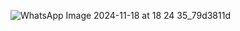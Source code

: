 ![WhatsApp Image 2024-11-18 at 18 24 35_79d3811d](https://github.com/user-attachments/assets/25ee9c46-c034-4158-b3e1-e328b0eae017)
